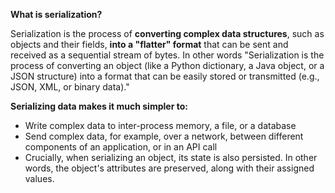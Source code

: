 **What is serialization?**

Serialization is the process of **converting complex data structures**, such as objects and their fields, **into a "flatter" format** that can be sent and received as a sequential stream of bytes.
In other words "Serialization is the process of converting an object (like a Python dictionary, a Java object, or a JSON structure) into a format that can be easily stored or transmitted (e.g., JSON, XML, or binary data)."

**Serializing data makes it much simpler to:**

 - Write complex data to inter-process memory, a file, or a database
 - Send complex data, for example, over a network, between different components of an application, or in an API call
 - Crucially, when serializing an object, its state is also persisted. In other words, the object's attributes are preserved, along with their assigned values.


